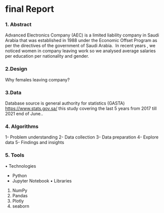# final Report 

                    
                                  
                                  
### 1. Abstract
  Advanced Electronics Company (AEC) is a limited liability company in Saudi Arabia that was established in 1988 under the Economic Offset Program as per the directives of the government of Saudi Arabia. 
  In recent years , we noticed women in company leaving work so we analysed average salaries per education per nationality and gender.

### 2.Design
  Why females leaving company?

### 3.Data 
  Database source is general authority for statistics (GASTA) https://www.stats.gov.sa/  this study covering the last 5 years from 2017 till 2021 end of June..

### 4. Algorithms
  1- Problem understanding
  2- Data collection
  3- Data preparation
  4- Explore data
  5- Findings and insights

### 5. Tools
• Technologies
- Python
- Jupyter Notebook
• Libraries
1. NumPy
2. Pandas
3. Plotly
4. seaborn

